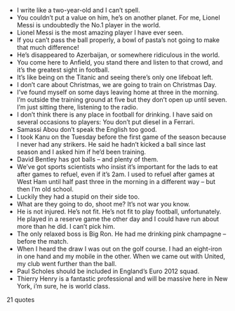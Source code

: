  - I write like a two-year-old and I can’t spell.
 - You couldn’t put a value on him, he’s on another planet. For me, Lionel Messi is undoubtedly the No.1 player in the world.
 - Lionel Messi is the most amazing player I have ever seen.
 - If you can’t pass the ball properly, a bowl of pasta’s not going to make that much difference!
 - He’s disappeared to Azerbaijan, or somewhere ridiculous in the world.
 - You come here to Anfield, you stand there and listen to that crowd, and it’s the greatest sight in football.
 - It’s like being on the Titanic and seeing there’s only one lifeboat left.
 - I don’t care about Christmas, we are going to train on Christmas Day.
 - I’ve found myself on some days leaving home at three in the morning. I’m outside the training ground at five but they don’t open up until seven. I’m just sitting there, listening to the radio.
 - I don’t think there is any place in football for drinking. I have said on several occasions to players: You don’t put diesel in a Ferrari.
 - Samassi Abou don’t speak the English too good.
 - I took Kanu on the Tuesday before the first game of the season because I never had any strikers. He said he hadn’t kicked a ball since last season and I asked him if he’d been training.
 - David Bentley has got balls – and plenty of them.
 - We’ve got sports scientists who insist it’s important for the lads to eat after games to refuel, even if it’s 2am. I used to refuel after games at West Ham until half past three in the morning in a different way – but then I’m old school.
 - Luckily they had a stupid on their side too.
 - What are they going to do, shoot me? It’s not war you know.
 - He is not injured. He’s not fit. He’s not fit to play football, unfortunately. He played in a reserve game the other day and I could have run about more than he did. I can’t pick him.
 - The only relaxed boss is Big Ron. He had me drinking pink champagne – before the match.
 - When I heard the draw I was out on the golf course. I had an eight-iron in one hand and my mobile in the other. When we came out with United, my club went further than the ball.
 - Paul Scholes should be included in England’s Euro 2012 squad.
 - Thierry Henry is a fantastic professional and will be massive here in New York, i’m sure, he is world class.

21 quotes